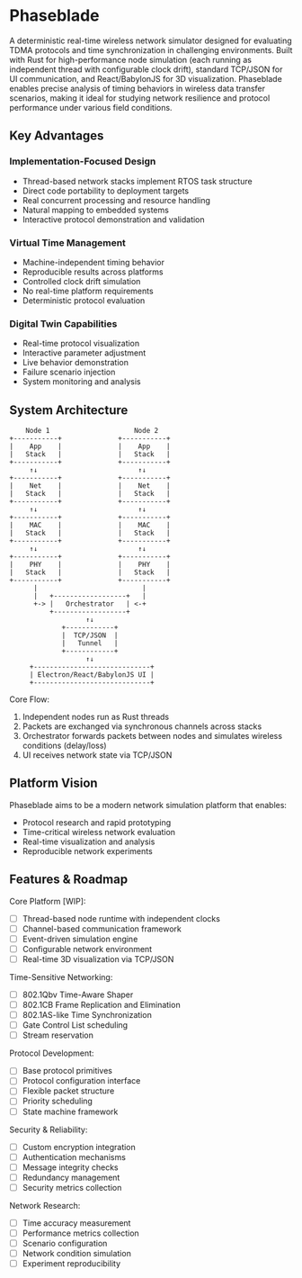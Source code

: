 # Phaseblade

A deterministic real-time wireless network simulator designed for evaluating TDMA protocols and time synchronization in challenging environments. Built with Rust for high-performance node simulation (each running as independent thread with configurable clock drift), standard TCP/JSON for UI communication, and React/BabylonJS for 3D visualization. Phaseblade enables precise analysis of timing behaviors in wireless data transfer scenarios, making it ideal for studying network resilience and protocol performance under various field conditions.

## Key Advantages

### Implementation-Focused Design

- Thread-based network stacks implement RTOS task structure
- Direct code portability to deployment targets
- Real concurrent processing and resource handling
- Natural mapping to embedded systems
- Interactive protocol demonstration and validation

### Virtual Time Management

- Machine-independent timing behavior
- Reproducible results across platforms
- Controlled clock drift simulation
- No real-time platform requirements
- Deterministic protocol evaluation

### Digital Twin Capabilities

- Real-time protocol visualization
- Interactive parameter adjustment
- Live behavior demonstration
- Failure scenario injection
- System monitoring and analysis

## System Architecture

```
    Node 1                     Node 2
+-----------+              +-----------+
|    App    |              |    App    |
|   Stack   |              |   Stack   |
+-----------+              +-----------+
     ↑↓                         ↑↓
+-----------+              +-----------+
|    Net    |              |    Net    |
|   Stack   |              |   Stack   |
+-----------+              +-----------+
     ↑↓                         ↑↓
+-----------+              +-----------+
|    MAC    |              |    MAC    |
|   Stack   |              |   Stack   |
+-----------+              +-----------+
     ↑↓                         ↑↓
+-----------+              +-----------+
|    PHY    |              |    PHY    |
|   Stack   |              |   Stack   |
+-----------+              +-----------+
      |                          |
      |   +------------------+   |
      +-> |   Orchestrator   | <-+
          +------------------+
                   ↑↓
             +------------+
             |  TCP/JSON  |
             |   Tunnel   |
             +------------+
                   ↑↓
     +-----------------------------+
     | Electron/React/BabylonJS UI |
     +-----------------------------+
```

Core Flow:

1. Independent nodes run as Rust threads
2. Packets are exchanged via synchronous channels across stacks
3. Orchestrator forwards packets between nodes and simulates wireless conditions (delay/loss)
4. UI receives network state via TCP/JSON

## Platform Vision

Phaseblade aims to be a modern network simulation platform that enables:

- Protocol research and rapid prototyping
- Time-critical wireless network evaluation
- Real-time visualization and analysis
- Reproducible network experiments

## Features & Roadmap

Core Platform [WIP]:

- [ ] Thread-based node runtime with independent clocks
- [ ] Channel-based communication framework
- [ ] Event-driven simulation engine
- [ ] Configurable network environment
- [ ] Real-time 3D visualization via TCP/JSON

Time-Sensitive Networking:

- [ ] 802.1Qbv Time-Aware Shaper
- [ ] 802.1CB Frame Replication and Elimination
- [ ] 802.1AS-like Time Synchronization
- [ ] Gate Control List scheduling
- [ ] Stream reservation

Protocol Development:

- [ ] Base protocol primitives
- [ ] Protocol configuration interface
- [ ] Flexible packet structure
- [ ] Priority scheduling
- [ ] State machine framework

Security & Reliability:

- [ ] Custom encryption integration
- [ ] Authentication mechanisms
- [ ] Message integrity checks
- [ ] Redundancy management
- [ ] Security metrics collection

Network Research:

- [ ] Time accuracy measurement
- [ ] Performance metrics collection
- [ ] Scenario configuration
- [ ] Network condition simulation
- [ ] Experiment reproducibility

```

```
